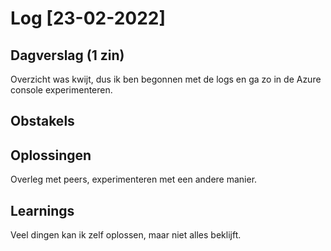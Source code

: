 # Log [23-02-2022]
 
## Dagverslag (1 zin)
Overzicht was kwijt, dus ik ben begonnen met de logs en ga zo in de Azure console experimenteren.

## Obstakels


## Oplossingen
Overleg met peers, experimenteren met een andere manier.

## Learnings
Veel dingen kan ik zelf oplossen, maar niet alles beklijft.